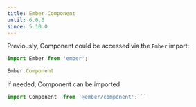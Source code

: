 ```yaml
---
title: Ember.Component
until: 6.0.0
since: 5.10.0
---
```



Previously, Component could be accessed via the `Ember` import:
```js
import Ember from 'ember';

Ember.Component
```

 If needed, Component can be imported:
```js
import Component  from '@ember/component';```
